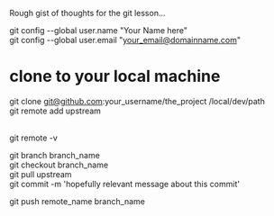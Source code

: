 Rough gist of thoughts for the git lesson...

git config --global user.name "Your Name here"  
git config --global user.email "your_email@domainname.com"  


# clone to your local machine
git clone git@github.com:your_username/the_project /local/dev/path  
git remote add upstream <main repo>  
git remote -v

git branch branch_name  
git checkout branch_name  
git pull upstream <branch>  
git commit -m 'hopefully relevant message about this commit'

git push remote_name branch_name

